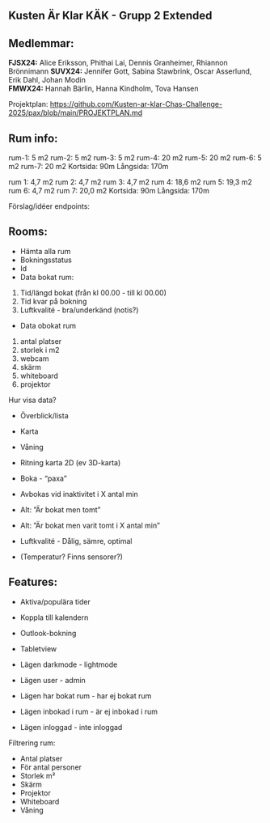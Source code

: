 

## Kusten Är Klar KÄK - Grupp 2 Extended

## Medlemmar:
**FJSX24:** Alice Eriksson, Phithai Lai, Dennis Granheimer, Rhiannon Brönnimann
**SUVX24:** Jennifer Gott, Sabina Stawbrink, Oscar Asserlund, Erik Dahl, Johan Modin  
**FMWX24:** Hannah Bärlin, Hanna Kindholm, Tova Hansen  

   
Projektplan:
https://github.com/Kusten-ar-klar-Chas-Challenge-2025/pax/blob/main/PROJEKTPLAN.md


## Rum info:
rum-1: 5 m2
rum-2: 5 m2
rum-3: 5 m2 
rum-4: 20 m2
rum-5: 20 m2
rum-6: 5 m2
rum-7: 20 m2
Kortsida: 90m
Långsida: 170m

        
rum 1: 4,7 m2
rum 2: 4,7 m2
rum 3: 4,7 m2 
rum 4: 18,6 m2
rum 5: 19,3 m2
rum 6: 4,7 m2
rum 7: 20,0 m2
Kortsida: 90m
Långsida: 170m



Förslag/idéer endpoints:

## Rooms:
- Hämta alla rum
- Bokningsstatus 
- Id
- Data bokat rum: 
1. Tid/längd bokat (från kl 00.00 - till kl 00.00)
2. Tid kvar på bokning
3. Luftkvalité - bra/underkänd (notis?)

- Data obokat rum 
1. antal platser
2. storlek i m2
3. webcam
4. skärm
5. whiteboard
6. projektor

Hur visa data?

- Överblick/lista
- Karta
- Våning
- Ritning karta 2D (ev 3D-karta)

- Boka - “paxa”

- Avbokas vid inaktivitet i X antal min

- Alt: ”Är bokat men tomt”
- Alt: ”Är bokat men varit tomt i X antal min”

- Luftkvalité - Dålig, sämre, optimal

- (Temperatur? Finns sensorer?)

## Features:
- Aktiva/populära tider

- Koppla till kalendern

- Outlook-bokning

- Tabletview

- Lägen darkmode - lightmode
- Lägen user - admin
- Lägen har bokat rum - har ej bokat rum
- Lägen inbokad i rum - är ej inbokad i rum
- Lägen inloggad - inte inloggad

Filtrering rum:
- Antal platser
- För antal personer
- Storlek m²
- Skärm
- Projektor
- Whiteboard
- Våning

